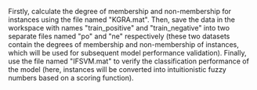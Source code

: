 Firstly, calculate the degree of membership and non-membership for instances using the file named "KGRA.mat". Then, save the data in the workspace with names "train_positive" and "train_negative" into two separate files named "po" and "ne" respectively (these two datasets contain the degrees of membership and non-membership of instances, which will be used for subsequent model performance validation). Finally, use the file named "IFSVM.mat" to verify the classification performance of the model (here, instances will be converted into intuitionistic fuzzy numbers based on a scoring function).
